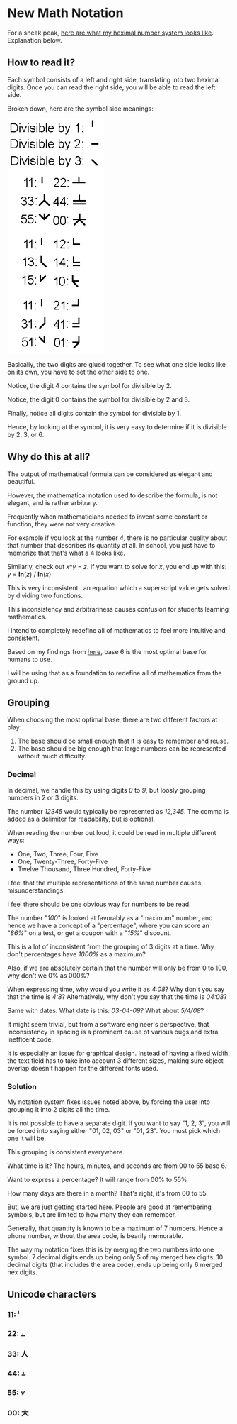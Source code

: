 # New Math Notation

For a sneak peak, [here are what my heximal number system looks like](heximal.jpg). Explanation below.

## How to read it?

Each symbol consists of a left and right side, translating into two heximal digits. Once you can read the right side, you will be able to read the left side.

Broken down, here are the symbol side meanings:

![Heximal Breakdown](heximal-breakdown.png)

Basically, the two digits are glued together. To see what one side looks like on its own, you have to set the other side to one.

Notice, the digit 4 contains the symbol for divisible by 2.

Notice, the digit 0 contains the symbol for divisible by 2 and 3.

Finally, notice all digits contain the symbol for divisible by 1.

Hence, by looking at the symbol, it is very easy to determine if it is divisible by 2, 3, or 6.

## Why do this at all?

The output of mathematical formula can be considered as elegant and beautiful.

However, the mathematical notation used to describe the formula, is not elegant, and is rather arbitrary.

Frequently when mathematicians needed to invent some constant or function, they were not very creative.

For example if you look at the number *4*, there is no particular quality about that number that describes its quantity at all. In school, you just have to memorize that that's what a 4 looks like.

Similarly, check out *x*^*y* = *z*. If you want to solve for *x*, you end up with this: *y* = **ln**(*z*) / **ln**(*x*)

This is very inconsistent.. an equation which a superscript value gets solved by dividing two functions.

This inconsistency and arbitrariness causes confusion for students learning mathematics.

I intend to completely redefine all of mathematics to feel more intuitive and consistent.

Based on my findings from [here](https://github.com/veniamin-ilmer/better-standards/tree/master/base-6), base 6 is the most optimal base for humans to use.

I will be using that as a foundation to redefine all of mathematics from the ground up.

## Grouping

When choosing the most optimal base, there are two different factors at play:

1. The base should be small enough that it is easy to remember and reuse.
2. The base should be big enough that large numbers can be represented without much difficulty.

### Decimal

In decimal, we handle this by using digits *0* to *9*, but loosly grouping numbers in 2 or 3 digits.

The number *12345* would typically be represented as *12,345*. The comma is added as a delimiter for readability, but is optional.

When reading the number out loud, it could be read in multiple different ways:

* One, Two, Three, Four, Five
* One, Twenty-Three, Forty-Five
* Twelve Thousand, Three Hundred, Forty-Five

I feel that the multiple representations of the same number causes misunderstandings.

I feel there should be one obvious way for numbers to be read.

The number "*100*" is looked at favorably as a "maximum" number, and hence we have a concept of a "percentage", where you can score an "*86%*" on a test, or get a coupon with a "*15%*" discount.

This is a lot of inconsistent from the grouping of 3 digits at a time. Why don't percentages have *1000%* as a maximum?

Also, if we are absolutely certain that the number will only be from 0 to 100, why don't we 0% as 000%? 

When expressing time, why would you write it as *4:08*? Why don't you say that the time is *4:8*? Alternatively, why don't you say that the time is *04:08*?

Same with dates. What date is this: *03-04-09*? What about *5/4/08*?

It might seem trivial, but from a software engineer's perspective, that inconsistency in spacing is a prominent cause of various bugs and extra inefficent code.

It is especially an issue for graphical design. Instead of having a fixed width, the text field has to take into account 3 different sizes, making sure object overlap doesn't happen for the different fonts used.

### Solution

My notation system fixes issues noted above, by forcing the user into grouping it into 2 digits all the time.

It is not possible to have a separate digit. If you want to say "1, 2, 3", you will be forced into saying either "01, 02, 03" or "01, 23". You must pick which one it will be.

This grouping is consistent everywhere.

What time is it? The hours, minutes, and seconds are from 00 to 55 base 6.

Want to express a percentage? It will range from 00% to 55%

How many days are there in a month? That's right, it's from 00 to 55.

But, we are just getting started here. People are good at remembering symbols, but are limited to how many they can remember.

Generally, that quantity is known to be a maximum of 7 numbers. Hence a phone number, without the area code, is bearily memorable.

The way my notation fixes this is by merging the two numbers into one symbol. 7 decimal digits ends up being only 5 of my merged hex digits. 10 decimal digits (that includes the area code), ends up being only 6 merged hex digits.

## Unicode characters

### 11: ˡ
### 22: ⫠
### 33: 人
### 44: ⫨
### 55: ⩛
### 00: 大 

